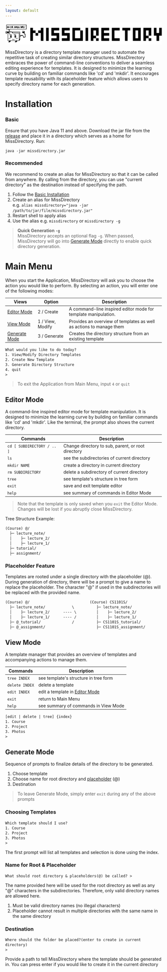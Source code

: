 ```yaml
---
layout: default
---
```


<img src="assets/images/MissDirectory_title_black.svg">


MissDirectory is a directory template manager used to automate the repetitive task of creating similar directory structures. MissDirectory embraces the power of command-line conventions to deliver a seamless editing experience for templates. It is designed to minimize the learning curve by building on familiar commands like 'cd' and 'mkdir'.
It encourages template reusability with its placeholder feature which allows users to specify directory name for each generation.

# Installation
### Basic
Ensure that you have Java 11 and above.
Download the jar file from the [release](https://github.com/weekiat-douze/missdirectory/releases/tag/v1.0) and place it in a directory
which serves as a home for MissDirectory. Run:
```
java -jar missdirectory.jar
```
### Recommended
We recommend to create an alias for MissDirectory so that it can be called from anywhere. By calling from the directory, you can use "current directory" 
as the destination instead of specifying the path.
1. Follow the [Basic Installation](#basic)
2. Create an alias for MissDirectory <br>e.g. `alias missdirectory="java -jar /path/to/jar/file/missdirectory.jar"`
3. Restart shell to apply alias
4. Use the alias e.g. `missdirectory` or `missdirectory -g`

> **Quick Generation `-g`**<br>
> MissDirectory accepts an optional flag `-g`.
When passed, MissDirectory will go into [Generate Mode](#generate-mode) directly to enable quick directory generation. 

# Main Menu
When you start the Application, MissDirectory will ask you to choose the action you would like to perform. By selecting an action, you will enter one of the following modes:

| Views                           | Option           | Description                                                         |
|---------------------------------|------------------|---------------------------------------------------------------------|
| [Editor Mode](#editor-mode)     | 2 / Create       | A command-line inspired editor mode for template manipulation.      |  
| [View Mode](#view-mode)         | 1 / View, Modify | Provides an overview of templates as well as actions to manage them |
| [Generate Mode](#generate-mode) | 3 / Generate     | Creates the directory structure from an existing template           |

```
What would you like to do today?
1. View/Modify Directory Templates
2. Create New Template
3. Generate Directory Structure
4. quit
> 
```

> To exit the Application from Main Menu, input `4` or `quit`


## Editor Mode
A command-line inspired editor mode for template manipulation. It is designed to minimize the learning curve by building on familiar commands like 'cd' and 'mkdir'.
Like the terminal, the prompt also shows the current directory.

| Commands                   | Description                                        |
|----------------------------|----------------------------------------------------|
| `cd [ SUBDIRECTORY / .. ]` | Change directory to sub, parent, or root directory |
| `ls`                       | see the subdirectories of current directory        |
| `mkdir NAME`               | create a directory in current directory            |
| `rm SUBDIRECTORY`          | delete a subdirectory of current directory         |
| `tree`                     | see template's structure in tree form              |
| `exit`                     | save and exit template editor                      |
| `help`                     | see summary of commands in Editor Mode             |

> Note that the template is only saved when you `exit` the Editor Mode. Changes will be lost if you abruptly close MissDirectory.

Tree Structure Example:
```
(Course) @/
  ├─ lecture_note/
  │    ├─ lecture_2/
  │    ├─ lecture_1/
  ├─ tutorial/
  ├─ assignment/
```
### Placeholder Feature
Templates are rooted under a single directory with the placeholder (@). During generation of directory, there will be a prompt to give a name to replace the placeholder. The character "@" if used in the subdirectories will be replaced with the provided name.
```
(Course) @/                           (Course) CS1101S/
  ├─ lecture_note/            \          ├─ lecture_note/          
  │    ├─ lecture_2/      ---- \         │    ├─ lecture_2/
  │    ├─ lecture_1/      ---- /         │    ├─ lecture_1/
  ├─ @_tutorial/              /          ├─ CS1101S_tutorial/
  ├─ @_assignment/                       ├─ CS1101S_assignment/
```

## View Mode
A template manager that provides an overview of templates and accompanying actions to manage them.

| Commands       | Description                                    |
|----------------|------------------------------------------------|
| `tree INDEX`   | see template's structure in tree form          |
| `delete INDEX` | delete a template                              |
| `edit INDEX`   | edit a template in [Editor Mode](#editor-mode) |
| `exit`         | return to Main Menu                            |
| `help`         | see summary of commands in View Mode           |

```
[edit | delete | tree] {index}
1. Course
2. Project
3. Photos
> 
```

## Generate Mode
Sequence of prompts to finalize details of the directory to be generated.
1. Choose template
2. Choose name for root directory and [placeholder](#placeholder-feature) (@)
3. Destination

> To leave Generate Mode, simply enter `exit` during any of the above prompts

### Choosing Templates
```
Which template should I use?
1. Course
2. Project
3. Photos
>
```
The first prompt will list all templates and selection is done using the index.

### Name for Root & Placeholder
```
What should root directory & placeholders(@) be called? > 
```
The name provided here will be used for the root directory as well as any "@" characters in the subdirectories. Therefore, only valid directory names are allowed here.
1. Must be valid directory names (no illegal characters)
2. Placeholder cannot result in multiple directories with the same name in the same directory

### Destination
```
Where should the folder be placed?(enter to create in current directory)
> 
```
Provide a path to tell MissDirectory where the template should be generated in.
You can press enter if you would like to create it in the current directory

